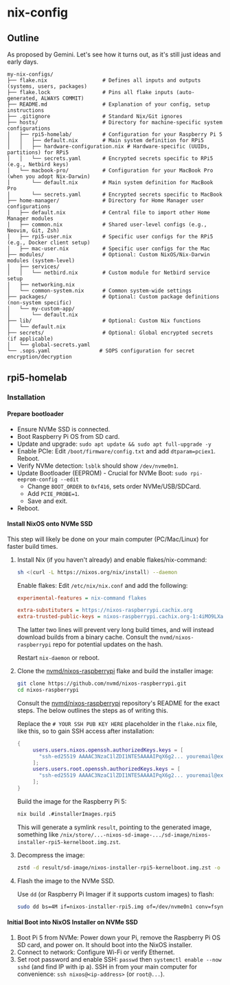 # nix-config

## Outline

As proposed by Gemini. Let's see how it turns out, as it's still just ideas and
early days.

```text
my-nix-configs/
├── flake.nix                  # Defines all inputs and outputs (systems, users, packages)
├── flake.lock                 # Pins all flake inputs (auto-generated, ALWAYS COMMIT)
├── README.md                  # Explanation of your config, setup instructions
├── .gitignore                 # Standard Nix/Git ignores
├── hosts/                     # Directory for machine-specific system configurations
│   ├── rpi5-homelab/          # Configuration for your Raspberry Pi 5
│   │   ├── default.nix        # Main system definition for RPi5
│   │   ├── hardware-configuration.nix # Hardware-specific (UUIDs, partitions) for RPi5
│   │   └── secrets.yaml       # Encrypted secrets specific to RPi5 (e.g., Netbird keys)
│   └── macbook-pro/           # Configuration for your MacBook Pro (when you adopt Nix-Darwin)
│       └── default.nix        # Main system definition for MacBook Pro
│       └── secrets.yaml       # Encrypted secrets specific to MacBook
├── home-manager/              # Directory for Home Manager user configurations
│   ├── default.nix            # Central file to import other Home Manager modules
│   ├── common.nix             # Shared user-level configs (e.g., Neovim, Git, Zsh)
│   ├── rpi5-user.nix          # Specific user configs for the RPi5 (e.g., Docker client setup)
│   ├── mac-user.nix           # Specific user configs for the Mac
├── modules/                   # Optional: Custom NixOS/Nix-Darwin modules (system-level)
│   ├── services/
│   │   └── netbird.nix        # Custom module for Netbird service setup
│   ├── networking.nix
│   └── common-system.nix      # Common system-wide settings
├── packages/                  # Optional: Custom package definitions (non-system specific)
│   └── my-custom-app/
│       └── default.nix
├── lib/                       # Optional: Custom Nix functions
│   └── default.nix
├── secrets/                   # Optional: Global encrypted secrets (if applicable)
│   └── global-secrets.yaml
└── .sops.yaml                # SOPS configuration for secret encryption/decryption
```

## rpi5-homelab

### Installation

#### Prepare bootloader

- Ensure NVMe SSD is connected.
- Boot Raspberry Pi OS from SD card.
- Update and upgrade: `sudo apt update && sudo apt full-upgrade -y`
- Enable PCIe: Edit `/boot/firmware/config.txt` and add `dtparam=pciex1`.
  Reboot.
- Verify NVMe detection: `lsblk` should show `/dev/nvme0n1`.
- Update Bootloader (EEPROM) - Crucial for NVMe Boot:
  `sudo rpi-eeprom-config --edit`
  - Change `BOOT_ORDER` to `0xf416`, sets order NVMe/USB/SDCard.
  - Add `PCIE_PROBE=1`.
  - Save and exit.
- Reboot.

#### Install NixOS onto NVMe SSD

This step will likely be done on your main computer (PC/Mac/Linux) for faster
build times.

1. Install Nix (if you haven't already) and enable flakes/nix-command:

   ```sh
   sh <(curl -L https://nixos.org/nix/install) --daemon
   ```

   Enable flakes: Edit `/etc/nix/nix.conf` and add the following:

   ```ini
   experimental-features = nix-command flakes

   extra-substituters = https://nixos-raspberrypi.cachix.org
   extra-trusted-public-keys = nixos-raspberrypi.cachix.org-1:4iMO9LXa8BqhU+Rpg6LQKiGa2lsNh/j2oiYLNOQ5sPI=
   ```

   The latter two lines will prevent very long build times, and will instead
   download builds from a binary cache. Consult the `nvmd/nixos-raspberrypi`
   repo for potential updates on the hash.

   Restart `nix-daemon` or reboot.

2. Clone the [nvmd/nixos-raspberrypi](https://github.com/nvmd/nixos-raspberrypi)
   flake and build the installer image:

   ```sh
   git clone https://github.com/nvmd/nixos-raspberrypi.git
   cd nixos-raspberrypi
   ```

   Consult the
   [nvmd/nixos-raspberrypi](https://github.com/nvmd/nixos-raspberrypi)
   repository's README for the exact steps. The below outlines the steps as of
   writing this.

   Replace the `# YOUR SSH PUB KEY HERE` placeholder in the `flake.nix` file,
   like this, so to gain SSH access after installation:

   ```nix
   {
        users.users.nixos.openssh.authorizedKeys.keys = [
          "ssh-ed25519 AAAAC3NzaC1lZDI1NTE5AAAAIPqX6g2... youremail@example.com"
        ];
        users.users.root.openssh.authorizedKeys.keys = [
          "ssh-ed25519 AAAAC3NzaC1lZDI1NTE5AAAAIPqX6g2... youremail@example.com"
        ];
   }
   ```

   Build the image for the Raspberry Pi 5:

   ```sh
   nix build .#installerImages.rpi5
   ```

   This will generate a symlink `result`, pointing to the generated image,
   something like
   `/nix/store/...-nixos-sd-image-.../sd-image/nixos-installer-rpi5-kernelboot.img.zst`.

3. Decompress the image:

   ```sh
   zstd -d result/sd-image/nixos-installer-rpi5-kernelboot.img.zst -o nixos-installer-rpi5.img
   ```

4. Flash the image to the NVMe SSD.

   Use `dd` (or Raspberry Pi Imager if it supports custom images) to flash:

   ```sh
   sudo dd bs=4M if=nixos-installer-rpi5.img of=/dev/nvme0n1 conv=fsync status=progress
   ```

#### Initial Boot into NixOS Installer on NVMe SSD

1. Boot Pi 5 from NVMe: Power down your Pi, remove the Raspberry Pi OS SD card,
   and power on. It should boot into the NixOS installer.
2. Connect to network: Configure Wi-Fi or verify Ethernet.
3. Set root password and enable SSH: `passwd` then `systemctl enable --now sshd`
   (and find IP with ip a). SSH in from your main computer for convenience:
   `ssh nixos@<ip-address>` (or `root@...`).
